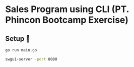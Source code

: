 # Sales Program using CLI (PT. Phincon Bootcamp Exercise)

## Setup :rocket:

```bash
go run main.go
```

```bash
swgui-server -port 8080
```